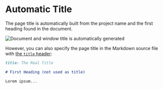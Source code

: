 # Automatic Title

The page title is automatically built from the project name and the first heading found in the document.

![Document and window title is automatically generated](images/title.png)

However, you can also specify the page title in the Markdown source file with [the `title` header](headers.html):

```md
title: The Real Title

# First Heading (not used as title)

Lorem ipsum...
```
